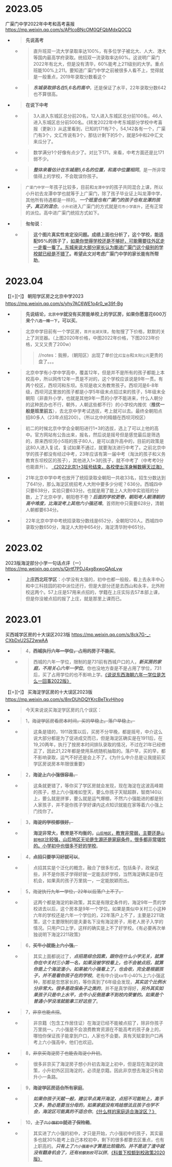 
# 2023.05

广渠门中学2022年中考和高考喜报 https://mp.weixin.qq.com/s/APIcoBNcOM0QFQbMdxQOCQ
- > **先说高考**
  * > 直升班双一流大学录取率达100%，有多位学子被北大、人大、港大等国内最高学府录取。统招双一流录取率达60%。这说明广渠门2022年有北大，但是没有清华，60%能考上211级别的大学。重点班能100%上211。要知道广渠门中学之前被很多人看不上，觉得就是一般重点，2019年录取分数看这个
  * > ***东城录取排名在5,6名的高中***，还是保证了水平，22年录取分数642也不算很高。
- > **在说下中考**
  * > 3人进入东城区总分前20名，12人进入东城区总分前100名，46人进入东城区总分前500名。《转发2022年中考东城部分学校中考喜报（更新）》从这里看到，已知的171有7个，54,142各有一个，广渠门有3个，文汇传说有3个，那估计剩下的5个，就是5中和2中汇文来瓜分了。
  * > 数学满分1个好像有点少了。对比下171，来看，中考方面还是比171弱不少。
  * > ***整体来看估计在东城是5,6名的位置，和高中位置相同***。是一所非常值得上的学校，不会耽误你孩子。
- > `广渠门中学`一年孩子比较多，目前和`龙潭中学`的孩子共同混合上课，所以小升初去龙潭中学也就等于上广渠门，除了孩子毕业证上叫龙潭中学，其他所有待遇都是一样的。***一个班里也有广渠门的孩子也有龙潭的孩子，真正的混合***。`小升初`进入广渠门的方式就是`花市小学直升`，还有正常的派位。高中进广渠门统招方式如下。
- > **匆匆说**：
  * > **这个图片真实性肯定没问题。成绩上面也分析了，这个学校，能适配95%的孩子了，<ins>如果你觉得学校还是不够好，可能需要往外区走一走看一看了。东城来说大部分家长认为能进广渠门这个级别的学校就已经是不错了</ins>。希望此文对考虑广渠门中学的家长能有所帮助**。

# 2023.04

【[:star:][`*`]】 朝阳学区房之北京中学2023 https://mp.weixin.qq.com/s/yhy7AC6WE1o4r0_w39f-Bg
- > **先说结论，`北京中学`就没有买房能单校上的学区房，如果你愿意花600万来个`八选一赌一下`，可以买**。
- > 北京中学目前有一个学区房，`首开龙湖天璞`，匆匆搜了下价格，默默的关上了浏览器。（上图2020年价格，中图2022年价格，下图2023年价格，又又又贵了200w）
  >> //notes：我擦，（朝阳区）出现了单价比`红玺台`和`太阳公元`更贵的盘了。。。
- > 北京中学有小学中学高中，覆盖12年，但是并不是所有的孩子都能上本校高中，所以网传12年一贯是不对的，这个学校应该说是9年一贯。有两个校区，西坝河和东坝。东坝是收义务教育孩子。西坝河是6-8年级，西坝河这里放的孩子都是小学5年级末点招过来的孩子，5年级末全朝阳（非直升小学，也就是其他9年一贯的小学不能进来，什么人朝分的这种民办也不行，朝外，人朝这些都不行）的小学校内推优（**推优一般是班里前五**），去北京中学考试选拔，考上就可以去。最终全朝阳点招80多人（23年点招200）。（所以北中的精髓在西坝河校区）
- > 初二的时候北京中学会全朝阳进行1+3的选拔，选上了可以上他的高中。官方网站有公告出来，报名，然后说是摇号但是感觉最后是筛选的，原来西坝河小5班的孩子80人，是可以直升高中的，目前的政策是这80人进入复试，复试如果不通过，就要淘汰进行中考了。之前北京中学的孩子都没有经过中考，23年应该有第一届中考（淘汰的孩子和义务教育东坝校区的孩子），其他进入1+3的孩子，就不中考了（中考考0分也能直升）。 [《2022北京1+3摇号结束，各校使出浑身解数瞒天过海》](https://mp.weixin.qq.com/s/Q4g3A_r4y47rlQMBNvxx1w)
- > 21年北京中学中考也放开了统招录取全朝阳一共收33名，招生分数达到了641分，那么海淀区统招考人大附中要多少分呢？636分。西城四中只要638分，实验只要633分。也就是用了能上人大附中实验班的分数，上了北京中学，朝阳卷不卷？***后面的学校更卷，朝阳考人朝清朝的高中难度，比海淀考上其他六小强还难***。首师附中只需要628分，清朝人朝都要634分。
- > 22年北京中学中考统招录取分数线是652分，全朝阳120人。西城四中录取分数650分，海淀人大附中654分，海淀清华附中651分。

# 2023.02

2023版海淀部分小学一句话点评（一） https://mp.weixin.qq.com/s/Qjrtf7PDJ4xg8xwoQAqLvw
- > **上庄西北旺学区**：小学没有太强的，初中也都一般般，看上去永丰中心和中三科技园的初中派位还行，但是大部分还是去西山和永丰，北外附校这两个。57上庄是57用来点招的，学籍在上庄实际去57本部上课，但是你没被点招的报了上庄，就是那里上课而已。

# 2023.01

买西城学区房的十大误区2023版 https://mp.weixin.qq.com/s/8ck7G-_-CXbDxU2SZ2wwAA
- > 4，~~**西城执行六年一学位，占用的房子不能买**~~。
  * > 西城的六年一学位，限制的是731前有西城户口的人，***新买房的家庭，不用关心六年一学位***。你也没地方查是不是占用了学位，731后，买了占用学位的也不影响上学。[《说说东西海朝六年一学位是怎么一回事2022版》](https://mp.weixin.qq.com/s/UGHfmtmWNL2UsgzwPvV-LQ)

【[:star:][`*`]】 买海淀学区房的十大误区2023版 https://mp.weixin.qq.com/s/8nrDUhDQYKrcBeTkvHihog
- > 今天来说说买海淀学区房的几个误区：
- > 1，~~海淀学区房看房本时间，买的早稳上。落户早稳上。~~
  * > 这条是错的，1911政策以后，买房不分早晚，都是摇号，中介这么说大部分都是为了促进成交而已，但是海淀区确实是在1911后，在19,20两年，执行了按房本时间排队录取的情况，不过在21年已经修正了，因此21,22年都是使用系统随机抽取的。落户早，买的早，都不影响录取，运气不好还是会上不了。《为什么中介总是让我提前买学区房说房本年限很重要》
- > 2，~~**海淀上六小强很容易**。~~
  * > 这条就更错了，等你买了学区房就会发现，现在海淀在这波高峰期的孩子，想上六小强难如登天，要么你孩子天赋超群，智商140以上，要么就是拼爹，要么就是运气爆棚，不然六小强能进的都是别人家孩子，并不是你孩子学好课内这点知识就能在家等着六小强上门找你了。
- > 3，~~**海淀的学校都很好**。~~
  * > **海淀非常大，教育是不均衡的，<ins>`山后地区`，教育非常弱，主要还是`山前地区`比较强，山后地区无论是生源还是家庭条件，很多都非常堪忧的。小学初中也很多不好的学校</ins>**。
- > 4，~~**点招只要学习好就可以**~~。
  * > 点招其实是个泛化的概念，融合了很多形式，包括条子，政保这些，并不是你孩子学得好就一定能去好学校，当然海淀确实是存在机会，如果真的孩子万里挑一，一定能脱颖而出。
- > 5，~~海淀执行九年一学位，22年以后落户上不了。~~
  * > 这两个都是海淀的新政策，其实是有限定条件的，海淀9年一贯的学校进去以后，这个房本是9年一个学位。如果是类似中关村三小这种六年的学校还是六年一个学位的，22年落户上不了，主要是2211政策，这个主要限制的是夫妻名下没有海淀房子，用老人房子入学的情况。只用户口上学，这样的确实是上不了好学校。《有必要再次单独说明下海淀2211政策》
- > 6，~~**买牛小就能上六小强**。~~
  * > 其实上面都说过了，***点招是综合因素，跟你在什么小学无关，就算你在中关村三小第一名，如果没被学校看上，也不会被点招，就算你是上个海淀渣小，如果被六小强看上了，也会收，完全是根据孩子，并不是看你孩子在的学校***。老有中介说xx牛小40%上六小强这种，那都是忽悠家长的，等你真到了6年级会发现，***其实这个比例水分非常大。很多是政保条子之类的***，并不是真学得好，***另外其实如果孩子只是中上水平，去牛小反倒是拿不到校内荣誉的。如果是个普通小学没准就能拿三好这些了***。
- > 7，~~非京也能点招~~。
  * > 非京籍（包含工作居住证）在海淀已经不能被点招了，除非你孩子万里挑一。六小强是不会浪费教育资源在不能高考的孩子身上的，哪怕你保证孩子能拿到户口，人家也不会要。真有天赋拿到户口再考上六小强高中，他们也欢迎。
- > 8，~~非京买海淀房子也能去海淀小升初~~。
  * > 很多非京买了海淀房子想小升初去海淀上初中，但是现在海淀的政策，小升初外区回海淀的，必须是京籍。因此非京想去海淀只有幼升小一条路。
- > 9，~~**海淀学区房适合所有家庭**~~。
  * > ***如果你孩子天赋一般，建议早点离开海淀，点招不可能轮上，高手又多，势必是要当分母的，如果家庭没有鸡娃想法且孩子也学不会，海淀区可能真的不适合你***。[《什么样的家庭适合海淀区？》](https://mp.weixin.qq.com/s/QTTz__ZMiGcIqdnzLLYXrg)
- > 10，~~**上了`六小强初中`就进了保险箱**~~。
  * > 其实进了六小强的初中，才只是开始，六小强初中的孩子，其实最多也就30%能考上自己本校初中，剩下的很多都要去区重点，也有上职高的。***只有上了`六小强高中`才算是比较稳的。并不是进了渣中就没有翻身机会了，还有`校额到校`可以拼***。[《科普下校额到校政策2020版》](https://mp.weixin.qq.com/s/UHWjeSV8clJHBR-b2SuOLw)
